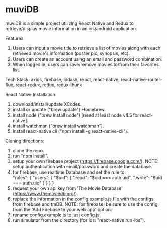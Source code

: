 # muviDB

muviDB is a simple project utilizing React Native and Redux to retrieve/display movie information in an ios/android application.

Features:
1) Users can input a movie title to retrieve a list of movies along with each retrieved movie's information (poster pic, synopsis, etc).
2) Users can create an account using an email and password combination.
3) When logged in, users can save/remove movies to/from their favorites list.

Tech Stack:
  axios, 
  firebase,
  lodash,
  react,
  react-native,
  react-native-router-flux,
  react-redux,
  redux,
  redux-thunk

React Native Installation:
1) download/install/update XCodes.
2) install or update ("brew update") Homebrew.
3) install node ("brew install node") [need at least node v4.5 for react-native].
4) install watchman ("brew install watchman").
5) install react-native cli ("npm install -g react-native-cli").

Cloning directions:
1) clone the repo.
2) run "npm install".
3) setup your own firebase project (https://firebase.google.com/). NOTE: setup authentication with email/password and create the database.
4) for firebase, use realtime Database and set the rule to:   
  "rules": {
      "users": {
        "$uid": {
          ".read": "$uid === auth.uid",
          ".write": "$uid === auth.uid"
        }
      }
    }
  }
5) request your own api key from 'The Movie Database' (https://www.themoviedb.org/). 
6) replace the information in the config.example.js file with the configs from firebase and tmDB. NOTE: for firebase, be sure to use the config from the 'Add Firebase to your web app' option. 
7) rename config.example.js to just config.js.
8) run simulator from the directory (for ios: "react-native run-ios").
